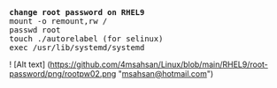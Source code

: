 <pre>
<b>change root password on RHEL9</b>
mount -o remount,rw /
passwd root
touch ./autorelabel (for selinux)
exec /usr/lib/systemd/systemd
</pre>

! [Alt text] (https://github.com/4msahsan/Linux/blob/main/RHEL9/root-password/png/rootpw02.png "msahsan@hotmail.com")


